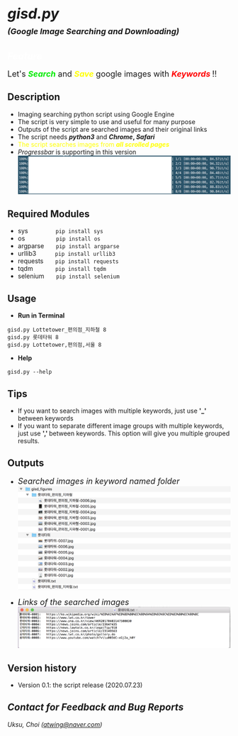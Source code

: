 # <font size=6><br>_**gisd.py</br></font> <font size=4>(Google Image Searching and Downloading)**_</font>

## <font color=white>_Feature_</font>
<font size=4>Let's <font color=grean><b>_Search_</b></font> and <font color=yellow><b>_Save_</b> </font>google images with <font color=red><b>_Keywords_ </b></font>!!</font>

## Description
+ Imaging searching python script using Google Engine
+ The script is very simple to use and useful for many purpose
+ Outputs of the script are searched images and their original links
+ The script needs <b>_python3_</b> and <b>_Chrome_, _Safari_</b>
+ <font color=yellow>The script searches images from <b> _all scrolled pages_ </b></font>
+ _Progressbar_ is supporting in this version
![](assets/README-b414761f.png)

## Required Modules
+ sys  &nbsp;&nbsp;&nbsp;&nbsp;&nbsp;&nbsp;&nbsp;&nbsp;&nbsp;&nbsp;&nbsp;&nbsp;&nbsp;``` pip install sys```
+ os &nbsp;&nbsp;&nbsp;&nbsp;&nbsp;&nbsp;&nbsp;&nbsp;&nbsp;&nbsp;&nbsp;&nbsp;&nbsp;&nbsp;&nbsp;``` pip install os```
+ argparse &nbsp;&nbsp;&nbsp;&nbsp;``` pip install argparse```
+ urllib3 &nbsp;&nbsp;&nbsp;&nbsp;&nbsp;&nbsp;&nbsp;&nbsp;``` pip install urllib3```
+ requests &nbsp;&nbsp;&nbsp;&nbsp;``` pip install requests```
+ tqdm &nbsp;&nbsp;&nbsp;&nbsp;&nbsp;&nbsp;&nbsp;&nbsp;&nbsp;&nbsp;``` pip install tqdm```
+ selenium &nbsp;&nbsp;&nbsp;&nbsp;``` pip install selenium```

## Usage
+ <b>Run in Terminal</b>
```
gisd.py Lottetower_편의점_지하철 8
gisd.py 롯데타워 8
gisd.py Lottetower,편의점,서울 8
```
+ <b>Help</b>
```
gisd.py --help
```

## Tips
+ If you want to search images with multiple keywords, just use <b> '_' </b> between keywords
+ If you want to separate different image groups with multiple keywords, just use <b> ',' </b> between keywords. This option will give you multiple grouped results.

## Outputs
* <font size=4>_Searched images in keyword named folder_</font>
![](assets/README-d40800d4.png)

* <font size=4>_Links  of the searched images_</font>
![](assets/README-95c20b9e.png)


## Version history
+ Version 0.1: the script release (2020.07.23)

## _Contact for Feedback and Bug Reports_
_Uksu, Choi (qtwing@naver.com)_
